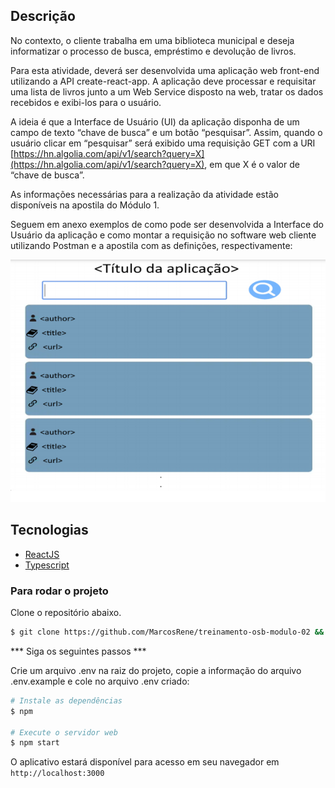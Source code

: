 ## Descrição

No contexto, o cliente trabalha em uma biblioteca municipal e deseja informatizar o processo de busca, empréstimo e devolução de livros.

Para esta atividade, deverá ser desenvolvida uma aplicação web front-end utilizando a API create-react-app. A aplicação deve processar e requisitar uma lista de livros junto a um Web Service disposto na web, tratar os dados recebidos e exibi-los para o usuário.

A ideia é que a Interface de Usuário (UI) da aplicação disponha de um campo de texto “chave de busca” e um botão “pesquisar”. Assim, quando o usuário clicar em “pesquisar” será exibido uma requisição GET com a URI [https://hn.algolia.com/api/v1/search?query=X](https://hn.algolia.com/api/v1/search?query=X), em que X é o valor de “chave de busca”.

As informações necessárias para a realização da atividade estão disponíveis na apostila do Módulo 1.

Seguem em anexo exemplos de como pode ser desenvolvida a Interface do Usuário da aplicação e como montar a requisição no software web cliente utilizando Postman e a apostila com as definições, respectivamente:

<p align="center">
  <img src="./.github/home.png" alt="tela com fundo branco; input com botão de pesquisa;"/>
</p>

## Tecnologias
  
- [ReactJS](https://reactjs.org/)
- [Typescript](https://www.typescriptlang.org/)

### Para rodar o projeto

Clone o repositório abaixo. 

```bash
$ git clone https://github.com/MarcosRene/treinamento-osb-modulo-02 && cd treinamento-osb-modulo-02

```

*** Siga os seguintes passos ***

Crie um arquivo .env na raiz do projeto, copie a informação do arquivo .env.example e cole no arquivo .env criado:

```bash
# Instale as dependências
$ npm

# Execute o servidor web
$ npm start
```

O aplicativo estará disponível para acesso em seu navegador em `http://localhost:3000`



